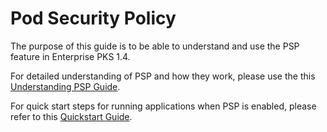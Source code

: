 # Pod Security Policy

The purpose of this guide is to be able to understand and use the PSP feature in Enterprise PKS 1.4.

For detailed understanding of PSP and how they work, please use the this [Understanding PSP Guide](UnderstandingPODSecurityPolicies.md).

For quick start steps for running applications when PSP is enabled, please refer to this [Quickstart Guide](quickstart.md).
